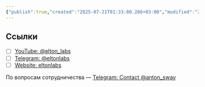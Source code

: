 ```yaml
---
{"publish":true,"created":"2025-07-21T01:33:00.266+03:00","modified":"2025-08-02T13:25:40.853+03:00","cssclasses":""}
---
```



## Ссылки

- [ ] [YouTube: @elton_labs](https://www.youtube.com/@Elton_Labs) 
- [ ] [Telegram: @eltonlabs](https://t.me/eltonlabs)
- [ ] [Website: eltonlabs](https://eltonlabs.org/)

По вопросам сотрудничества — [Telegram: Contact @anton_sway](https://t.me/anton_sway)